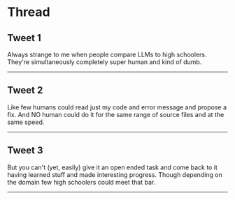 # Thread

## Tweet 1

Always strange to me when people compare LLMs to high schoolers. They're simultaneously completely super human and kind of dumb.

---

## Tweet 2

Like few humans could read just my code and error message and propose a fix. And NO human could do it for the same range of source files and at the same speed.

---

## Tweet 3

But you can't (yet, easily) give it an open ended task and come back to it having learned stuff and made interesting progress. Though depending on the domain few high schoolers could meet that bar.

---

